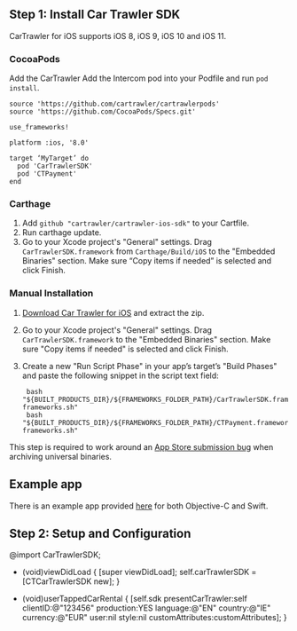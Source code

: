 

## Step 1: Install Car Trawler SDK

CarTrawler for iOS supports iOS 8, iOS 9, iOS 10 and iOS 11.

### CocoaPods
Add the CarTrawler 
Add the Intercom pod into your Podfile and run `pod install`.

    source 'https://github.com/cartrawler/cartrawlerpods'
    source 'https://github.com/CocoaPods/Specs.git'

    use_frameworks!

    platform :ios, '8.0'

    target ‘MyTarget’ do
      pod 'CarTrawlerSDK'
      pod 'CTPayment'
    end

### Carthage
1. Add `github "cartrawler/cartrawler-ios-sdk"` to your Cartfile.
2. Run carthage update.
3. Go to your Xcode project's "General" settings. Drag `CarTrawlerSDK.framework` from `Carthage/Build/iOS` to the "Embedded Binaries" section. Make sure “Copy items if needed” is selected and click Finish.

### Manual Installation

1. [Download Car Trawler for iOS](https://github.com/cartrawler/cartrawler-ios-sdk/archive/master.zip) and extract the zip.
2. Go to your Xcode project's "General" settings. Drag `CarTrawlerSDK.framework` to the "Embedded Binaries" section. Make sure "Copy items if needed" is selected and click Finish.
3. Create a new "Run Script Phase" in your app’s target’s "Build Phases" and paste the following snippet in the script text field:

        bash "${BUILT_PRODUCTS_DIR}/${FRAMEWORKS_FOLDER_PATH}/CarTrawlerSDK.framework/strip-frameworks.sh"
        bash "${BUILT_PRODUCTS_DIR}/${FRAMEWORKS_FOLDER_PATH}/CTPayment.framework/strip-frameworks.sh"
        
This step is required to work around an [App Store submission bug](http://www.openradar.me/radar?id=6409498411401216) when archiving universal binaries.

## Example app
There is an example app provided [here](https://github.com/cartrawler/cartrawler-ios/tree/master/Examples) for both Objective-C and Swift.

## Step 2: Setup and Configuration

@import CarTrawlerSDK;

- (void)viewDidLoad {
    [super viewDidLoad];
    self.carTrawlerSDK = [CTCarTrawlerSDK new];
}

- (void)userTappedCarRental {
    [self.sdk presentCarTrawler:self
                       clientID:@"123456"
                     production:YES
                       language:@"EN"
                        country:@"IE"
                       currency:@"EUR"
                           user:nil
                          style:nil
               customAttributes:customAttributes];
}
